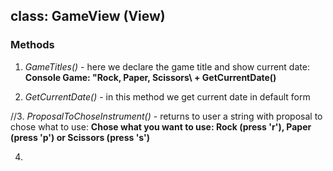 ﻿## class:  GameView (View)

### Methods

1. *GameTitles()* - here we declare the game title and show current date: **Console Game: \"Rock, Paper, Scissors\ + GetCurrentDate()**

2. *GetCurrentDate()* - in this method we get current date in default form

//3. *ProposalToChoseInstrument()* - returns to user a string with proposal to chose what to use: **Chose what you want to use: Rock (press 'r'), Paper (press 'p') or Scissors (press 's')**

4. 